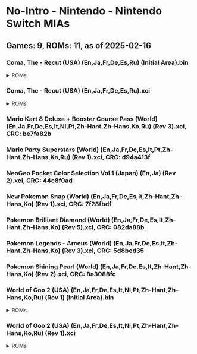 # No-Intro - Nintendo - Nintendo Switch MIAs
## Games: 9, ROMs: 11, as of 2025-02-16

### Coma, The - Recut (USA) (En,Ja,Fr,De,Es,Ru) (Initial Area).bin
<details>
<summary>ROMs</summary>

- Coma, The - Recut (USA) (En,Ja,Fr,De,Es,Ru) (Initial Area).bin, CRC: 5acd5137
</details>

### Coma, The - Recut (USA) (En,Ja,Fr,De,Es,Ru).xci
<details>
<summary>ROMs</summary>

- Coma, The - Recut (USA) (En,Ja,Fr,De,Es,Ru).xci, CRC: 4127771a
</details>

### Mario Kart 8 Deluxe + Booster Course Pass (World) (En,Ja,Fr,De,Es,It,Nl,Pt,Zh-Hant,Zh-Hans,Ko,Ru) (Rev 3).xci, CRC: be7fa82b
### Mario Party Superstars (World) (En,Ja,Fr,De,Es,It,Pt,Zh-Hant,Zh-Hans,Ko,Ru) (Rev 1).xci, CRC: d94a413f
### NeoGeo Pocket Color Selection Vol.1 (Japan) (En,Ja) (Rev 2).xci, CRC: 44c8f0ad
### New Pokemon Snap (World) (En,Ja,Fr,De,Es,It,Zh-Hant,Zh-Hans,Ko) (Rev 1).xci, CRC: 7f28fbdf
### Pokemon Brilliant Diamond (World) (En,Ja,Fr,De,Es,It,Zh-Hant,Zh-Hans,Ko) (Rev 5).xci, CRC: 082da88b
### Pokemon Legends - Arceus (World) (En,Ja,Fr,De,Es,It,Zh-Hant,Zh-Hans,Ko) (Rev 3).xci, CRC: 5d8bed35
### Pokemon Shining Pearl (World) (En,Ja,Fr,De,Es,It,Zh-Hant,Zh-Hans,Ko) (Rev 2).xci, CRC: 8a3088fc
### World of Goo 2 (USA) (En,Ja,Fr,De,Es,It,Nl,Pt,Zh-Hant,Zh-Hans,Ko,Ru) (Rev 1) (Initial Area).bin
<details>
<summary>ROMs</summary>

- World of Goo 2 (USA) (En,Ja,Fr,De,Es,It,Nl,Pt,Zh-Hant,Zh-Hans,Ko,Ru) (Rev 1) (Initial Area).bin, CRC: a82516c9
</details>

### World of Goo 2 (USA) (En,Ja,Fr,De,Es,It,Nl,Pt,Zh-Hant,Zh-Hans,Ko,Ru) (Rev 1).xci
<details>
<summary>ROMs</summary>

- World of Goo 2 (USA) (En,Ja,Fr,De,Es,It,Nl,Pt,Zh-Hant,Zh-Hans,Ko,Ru) (Rev 1).xci, CRC: 1306a09f
</details>

